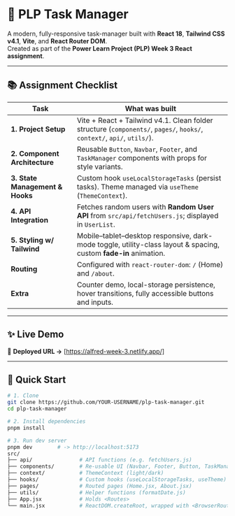 # 📝 PLP Task Manager

A modern, fully-responsive task-manager built with **React 18**, **Tailwind CSS v4.1**, **Vite**, and **React Router DOM**.  
Created as part of the **Power Learn Project (PLP) Week 3 React assignment**.

---

## 📚 Assignment Checklist

| Task | What was built |
|------|----------------------------------------------------------------------------------------------------------------------------------|
| **1. Project Setup** | Vite + React + Tailwind v4.1.  Clean folder structure (`components/`, `pages/`, `hooks/`, `context/`, `api/`, `utils/`). |
| **2. Component Architecture** | Reusable `Button`, `Navbar`, `Footer`, and `TaskManager` components with props for style variants. |
| **3. State Management & Hooks** | Custom hook `useLocalStorageTasks` (persist tasks).  Theme managed via `useTheme` (`ThemeContext`). |
| **4. API Integration** | Fetches random users with **Random User API** from `src/api/fetchUsers.js`; displayed in `UserList`. |
| **5. Styling w/ Tailwind** | Mobile–tablet–desktop responsive, dark-mode toggle, utility-class layout & spacing, custom **fade-in** animation. |
| **Routing** | Configured with `react-router-dom`: `/` (Home) and `/about`. |
| **Extra** | Counter demo, local-storage persistence, hover transitions, fully accessible buttons and inputs. |

---

## ✨ Live Demo

🔗 **Deployed URL →** [https://alfred-week-3.netlify.app/]

---

## 🚀 Quick Start

```bash
# 1. Clone
git clone https://github.com/YOUR-USERNAME/plp-task-manager.git
cd plp-task-manager

# 2. Install dependencies
pnpm install

# 3. Run dev server
pnpm dev        # -> http://localhost:5173
src/
├── api/               # API functions (e.g. fetchUsers.js)
├── components/        # Re-usable UI (Navbar, Footer, Button, TaskManager, UserList)
├── context/           # ThemeContext (light/dark)
├── hooks/             # Custom hooks (useLocalStorageTasks, useTheme)
├── pages/             # Routed pages (Home.jsx, About.jsx)
├── utils/             # Helper functions (formatDate.js)
├── App.jsx            # Holds <Routes>
└── main.jsx           # ReactDOM.createRoot, wrapped with <BrowserRouter>

